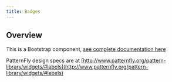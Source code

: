 ```yaml
---
title: Badges
---
```

## Overview

This is a Bootstrap component, [see complete documentation here](http://v4-alpha.getbootstrap.com/components/badge/#contextual-variations)

PatternFly design specs are at [http://www.patternfly.org/pattern-library/widgets/#labels](http://www.patternfly.org/pattern-library/widgets/#labels)
